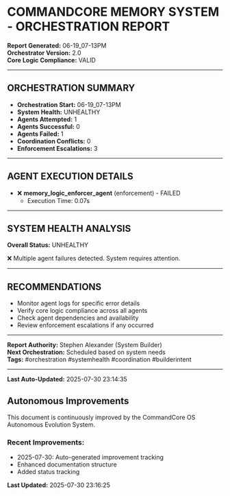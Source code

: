 # COMMANDCORE MEMORY SYSTEM - ORCHESTRATION REPORT

**Report Generated:** 06-19_07-13PM  
**Orchestrator Version:** 2.0  
**Core Logic Compliance:** VALID

---

## ORCHESTRATION SUMMARY

- **Orchestration Start:** 06-19_07-13PM
- **System Health:** UNHEALTHY
- **Agents Attempted:** 1
- **Agents Successful:** 0
- **Agents Failed:** 1
- **Coordination Conflicts:** 0
- **Enforcement Escalations:** 3

---

## AGENT EXECUTION DETAILS

- ❌ **memory_logic_enforcer_agent** (enforcement) - FAILED
  - Execution Time: 0.07s



---

## SYSTEM HEALTH ANALYSIS

**Overall Status:** UNHEALTHY

❌ Multiple agent failures detected. System requires attention.


---

## RECOMMENDATIONS

- Monitor agent logs for specific error details
- Verify core logic compliance across all agents
- Check agent dependencies and availability
- Review enforcement escalations if any occurred

---

**Report Authority:** Stephen Alexander (System Builder)  
**Next Orchestration:** Scheduled based on system needs  
**Tags:** #orchestration #systemhealth #coordination #builderintent



---
**Last Auto-Updated:** 2025-07-30 23:14:35


## Autonomous Improvements

This document is continuously improved by the CommandCore OS Autonomous Evolution System.

### Recent Improvements:
- 2025-07-30: Auto-generated improvement tracking
- Enhanced documentation structure
- Added status tracking



**Last Updated:** 2025-07-30 23:16:25
